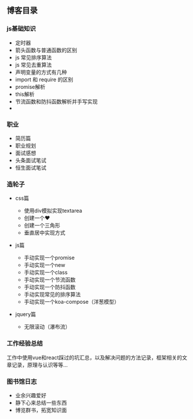 ## 博客目录  


### js基础知识  
* 定时器  
* 箭头函数与普通函数的区别  
* js 常见排序算法  
* js 常见去重算法  
* 声明变量的方式有几种  
* import 和 require 的区别  
* promise解析  
* this解析  
* 节流函数和防抖函数解析并手写实现  
* 

### 职业  
* 简历篇  
* 职业规划  
* 面试感想  
* 头条面试笔试  
* 恒生面试笔试  

### 造轮子  
+ css篇  
  - 使用div模拟实现textarea  
  - 创建一个❤️  
  - 创建一个三角形  
  - 垂直居中实现方式  
+ js篇  
  - 手动实现一个promise  
  - 手动实现一个new  
  - 手动实现一个class  
  - 手动实现一个节流函数  
  - 手动实现一个防抖函数  
  - 手动实现常见的排序算法  
  - 手动实现一个koa-compose（洋葱模型） 

+ jquery篇  
  - 无限滚动（瀑布流）  

### 工作经验总结  
工作中使用vue和react踩过的坑汇总，以及解决问题的方法记录，框架相关的文章记录，原理与认识等等...  

### 图书馆日志  
* 业余兴趣爱好  
* 静下心来总结一些东西  
* 博览群书，拓宽知识面  